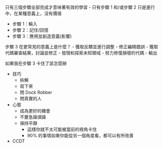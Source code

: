 
只有三個步驟全部完成才意味著有效的學習
	- 只有步驟 1 和/或步驟 2 只是進行中，在某種意義上，沒有價值
- 步驟 1：輸入
- 步驟 2：記住/回憶
- 步驟 3：應用並創造意義(影響)



步驟 3 在更常見的意義上是什麼？
	- 獲取反饋並進行調整
	- 修正編碼錯誤
	- 獲取代碼審查結果，討論並修正
	- 發現和探索未知領域
	- 努力修復損壞的代碼
	- 輸出


如果我在步驟 3 卡住了該怎麼辦
- 技巧
    - 拆解
    - 寫下來
    - 問 Dock Robber
    - 問真實的人
- 心態
    - 成為更好的機會
    - 不要急躁煩躁
    - 保持平靜
        - 這樣你就不太可能被當前的視角卡住
        - 90% 的事情如果你能從另一個角度看，都可以有所改善
- CCDT